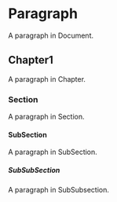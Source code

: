 # Paragraph
A paragraph in Document.

## Chapter1
A paragraph in Chapter.

### Section
A paragraph in Section.

#### SubSection
A paragraph in SubSection.

##### SubSubSection
A paragraph in SubSubsection.

